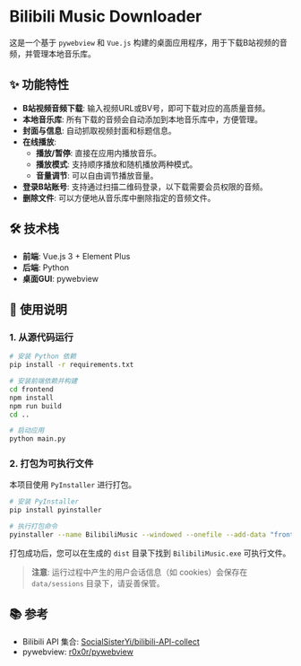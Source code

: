 # Bilibili Music Downloader

这是一个基于 `pywebview` 和 `Vue.js` 构建的桌面应用程序，用于下载B站视频的音频，并管理本地音乐库。

## ✨ 功能特性

- **B站视频音频下载**: 输入视频URL或BV号，即可下载对应的高质量音频。
- **本地音乐库**: 所有下载的音频会自动添加到本地音乐库中，方便管理。
- **封面与信息**: 自动抓取视频封面和标题信息。
- **在线播放**:
    - **播放/暂停**: 直接在应用内播放音乐。
    - **播放模式**: 支持顺序播放和随机播放两种模式。
    - **音量调节**: 可以自由调节播放音量。
- **登录B站账号**: 支持通过扫描二维码登录，以下载需要会员权限的音频。
- **删除文件**: 可以方便地从音乐库中删除指定的音频文件。

## 🛠️ 技术栈

- **前端**: Vue.js 3 + Element Plus
- **后端**: Python
- **桌面GUI**: pywebview

## 🚀 使用说明

### 1. 从源代码运行

```bash
# 安装 Python 依赖
pip install -r requirements.txt

# 安装前端依赖并构建
cd frontend
npm install
npm run build
cd ..

# 启动应用
python main.py
```

### 2. 打包为可执行文件

本项目使用 `PyInstaller` 进行打包。

```bash
# 安装 PyInstaller
pip install pyinstaller

# 执行打包命令
pyinstaller --name BilibiliMusic --windowed --onefile --add-data "frontend/dist;frontend/dist" main.py
```

打包成功后，您可以在生成的 `dist` 目录下找到 `BilibiliMusic.exe` 可执行文件。

> **注意**: 运行过程中产生的用户会话信息（如 cookies）会保存在 `data/sessions` 目录下，请妥善保管。

## 📚 参考

- Bilibili API 集合: [SocialSisterYi/bilibili-API-collect](https://github.com/SocialSisterYi/bilibili-API-collect)
- pywebview: [r0x0r/pywebview](https://github.com/r0x0r/pywebview)